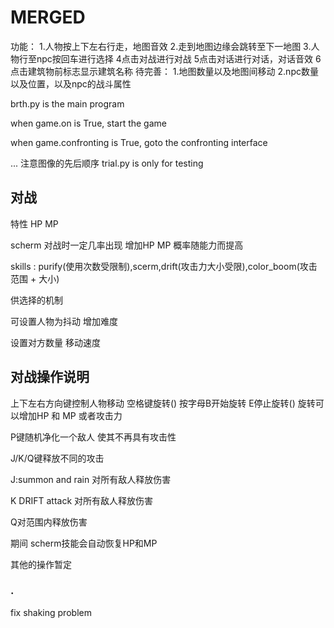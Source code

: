 # MERGED
功能：
1.人物按上下左右行走，地图音效
2.走到地图边缘会跳转至下一地图
3.人物行至npc按回车进行选择
4点击对战进行对战
5点击对话进行对话，对话音效
6点击建筑物前标志显示建筑名称
待完善：
1.地图数量以及地图间移动
2.npc数量以及位置，以及npc的战斗属性

brth.py is the main program 

when game.on is True, start the game 

when game.confronting is True, goto the confronting interface 

...
注意图像的先后顺序 
trial.py is only for testing 

## 对战

特性 HP MP 

scherm 对战时一定几率出现 增加HP MP 概率随能力而提高

skills : purify(使用次数受限制),scerm,drift(攻击力大小受限),color_boom(攻击范围 + 大小)

供选择的机制 

可设置人物为抖动 增加难度 

设置对方数量 移动速度 

## 对战操作说明

上下左右方向键控制人物移动 空格键旋转() 按字母B开始旋转 E停止旋转()  旋转可以增加HP 和 MP 或者攻击力

P键随机净化一个敌人 使其不再具有攻击性 

J/K/Q键释放不同的攻击  

J:summon and rain 对所有敌人释放伤害

K DRIFT attack 对所有敌人释放伤害

Q对范围内释放伤害 

期间 scherm技能会自动恢复HP和MP

其他的操作暂定

### .

fix shaking problem 

